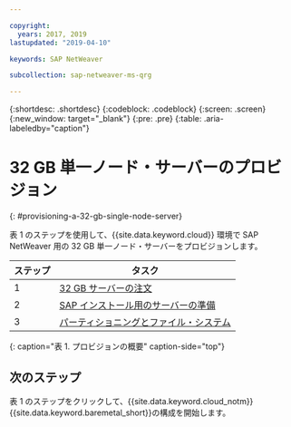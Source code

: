 ```yaml
---

copyright:
  years: 2017, 2019
lastupdated: "2019-04-10"

keywords: SAP NetWeaver

subcollection: sap-netweaver-ms-qrg

---
```


{:shortdesc: .shortdesc}
{:codeblock: .codeblock}
{:screen: .screen}
{:new_window: target="_blank"}
{:pre: .pre}
{:table: .aria-labeledby="caption"}

# 32 GB 単一ノード・サーバーのプロビジョン
{: #provisioning-a-32-gb-single-node-server}

表 1 のステップを使用して、{{site.data.keyword.cloud}} 環境で SAP NetWeaver 用の 32 GB 単一ノード・サーバーをプロビジョンします。

| ステップ | タスク |
| --- | --- |
| 1 | [32 GB サーバーの注文](/docs/infrastructure/sap-netweaver-ms-qrg?topic=sap-netweaver-ms-qrg-install_32GB) |
| 2 | [SAP インストール用のサーバーの準備](/docs/infrastructure/sap-netweaver-ms-qrg?topic=sap-netweaver-ms-qrg-2-preparing-your-server-for-your-sap-installation-32-gb-) |
| 3 | [パーティショニングとファイル・システム](/docs/infrastructure/sap-netweaver-ms-qrg?topic=sap-netweaver-ms-qrg-partition_32GB) |
{: caption="表 1. プロビジョンの概要" caption-side="top"}

## 次のステップ

表 1 のステップをクリックして、{{site.data.keyword.cloud_notm}} {{site.data.keyword.baremetal_short}}の構成を開始します。

